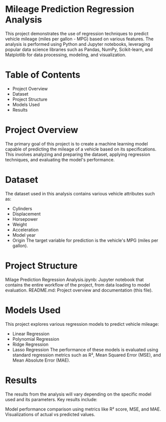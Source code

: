 # Mileage Prediction Regression Analysis
This project demonstrates the use of regression techniques to predict vehicle mileage (miles per gallon - MPG) based on various features. The analysis is performed using Python and Jupyter notebooks, leveraging popular data science libraries such as Pandas, NumPy, Scikit-learn, and Matplotlib for data processing, modeling, and visualization.

# Table of Contents
* Project Overview
* Dataset
* Project Structure
* Models Used
* Results

# Project Overview
The primary goal of this project is to create a machine learning model capable of predicting the mileage of a vehicle based on its specifications. This involves analyzing and preparing the dataset, applying regression techniques, and evaluating the model's performance.

# Dataset
The dataset used in this analysis contains various vehicle attributes such as:

* Cylinders
* Displacement
* Horsepower
* Weight
* Acceleration
* Model year
* Origin
The target variable for prediction is the vehicle's MPG (miles per gallon).

# Project Structure
Milage Prediction Regression Analysis.ipynb: Jupyter notebook that contains the entire workflow of the project, from data loading to model evaluation.
README.md: Project overview and documentation (this file).

# Models Used
This project explores various regression models to predict vehicle mileage:

* Linear Regression
* Polynomial Regression
* Ridge Regression
* Lasso Regression
The performance of these models is evaluated using standard regression metrics such as R², Mean Squared Error (MSE), and Mean Absolute Error (MAE).


# Results
The results from the analysis will vary depending on the specific model used and its parameters. Key results include:

Model performance comparison using metrics like R² score, MSE, and MAE.
Visualizations of actual vs predicted values.
